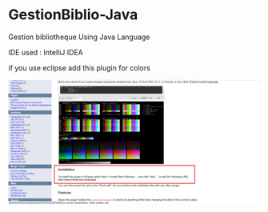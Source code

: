 # GestionBiblio-Java

Gestion bibliotheque Using Java Language

IDE used : IntelliJ IDEA

if you use eclipse add this plugin for colors

![Test Image 6](for_colors.png)


